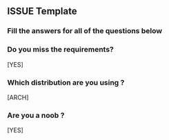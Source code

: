 ISSUE Template
--------------

### Fill the answers for all of the questions below

### Do you miss the requirements?

[YES]

### Which distribution are you using ?

[ARCH]

### Are you a noob ?

[YES]
